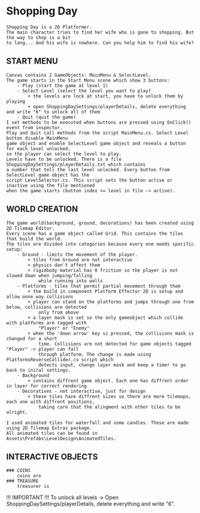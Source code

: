 
# Shopping Day

	Shopping Day is a 2D Platformer. 
	The main character tries to find her wife who is gone to shopping. But the way to shop is a bit 
	to long... And his wife is nowhere. Can you help him to find his wife?
	
## START MENU
	Canvas contains 2 GameObjects: MainMenu & SelectLevel.
	The game starts in the Start Menu scene which show 3 buttons:
		- Play (start the game at level 1)
		- Select Level (select the level you want to play)
			+ the levels are lock at start, you have to unlock them by playing
			+ open ShoppingDaySettings/playerDetails, delete everything and write "6" to unlock all of them
		- Quit (quit the game)
	I set methods to be executed when buttons are pressed using OnClick() event from inspector.
	Play and Quit call methods from the script MainMenu.cs. Select Level button disable MainMenu
	game object and enable SelectLevel game object and reveals a button for each level unlocked,
	so the player can select the level to play.
	Levels have to be unlocked. There is a file ShoppingDaySettings/playerDetails.txt which contains 
	a number that tell the last level unlocked. Every button from SelectLevel game object has the 
	script LevelSelector.cs. This script sets the button active or inactive using the file mentioned
	when the game starts (button index <= level in file -> active).
	
	
## WORLD CREATION
	The game world(background, ground, decorations) has been created using 2D Tilemap Editor.
	Every scene has a game object called Grid. This contains the tiles that build the world.
	The tiles are divided into categories because every one needs specific setup:
		- Ground - limits the movement of the player.
			+ tiles from Ground are not interactive
			+ physics don't affect them
			+ rigidbody material has 0 friction so the player is not slowed down when jumping/falling 
				while running into walls
		- Platforms - tiles that permit partial movement through them
			+ the build in component Platform Effector 2D is setup and allow oone way collisions
			+ player can stand on the platforms and jumps through one from below, collisions are detected
				only from above
			+ a layer mask is set so the only gameobject which collide with platforms are tagged with
				"Player" or "Enemy"
			+ when the 'down arrow' key si pressed, the collisions mask is changed for a short
				time. Collisions are not detected for game objects tagged "Player" -> player can fall 
				through platform. The change is made using PlatformsReverseCollider.cs script which
				detects input, change layer mask and keep a timer to go back to inital settings.
		- Background 
			+ contains diffrent game object. Each one has diffrent order in layer for correct rendering
		- Decoratives - not interactive, just for design
			+ these tiles have diffrent sizes so there are more tilemaps, each one with diffrent positions, 
				taking care that the alingment with other tiles to be alright.
	
	I used animated tiles for waterfall and some candles. These are made using 2D Tilemap Extras package.
	All animated tiles can be found in Assets\Prefabs\LevelDesign\AnimatedTiles.
	
## INTERACTIVE OBJECTS

	### COINS
		coins are
	### TREASURE
		treasurer is
	
	

 !!! IMPORTANT !!!
To unlock all levels
	-> Open ShoppingDaySettings/playerDetails, delete everything and write "6".
	
	
	
